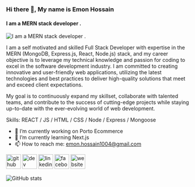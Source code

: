 ### Hi there 👋, My name is Emon Hossain 
#### I am a MERN stack developer .
![I am a MERN stack developer .](https://media.licdn.com/dms/image/D4D16AQEh0RKLi8XdpQ/profile-displaybackgroundimage-shrink_350_1400/0/1698761260944?e=1718841600&v=beta&t=dynr-4UGgHRmr4ykqoOv16xIvK196lSHHbceX_BxUXo)

I am a self motivated and skilled Full Stack Developer with expertise in the MERN (MongoDB, Express.js, React, Node.js) stack, and my career objective is to leverage my technical knowledge and passion for coding to excel in the software development industry. I am committed to creating innovative and user-friendly web applications, utilizing the latest technologies and best practices to deliver high-quality solutions that meet and exceed client expectations.

My goal is to continuously expand my skillset, collaborate with talented teams, and contribute to the success of cutting-edge projects while staying up-to-date with the ever-evolving world of web development.

Skills:  REACT / JS / HTML / CSS / Node / Express / Mongoose 

- 🔭 I’m currently working on Porto  Ecommerce  
- 🌱 I’m currently learning Next.js 
- 📫 How to reach me: emon.hossain1004@gmail.com 


[<img src='https://cdn.jsdelivr.net/npm/simple-icons@3.0.1/icons/github.svg' alt='github' height='40'>](https://github.com/emondewan00)  [<img src='https://cdn.jsdelivr.net/npm/simple-icons@3.0.1/icons/dev-dot-to.svg' alt='dev' height='40'>](https://dev.to/emondewan00)  [<img src='https://cdn.jsdelivr.net/npm/simple-icons@3.0.1/icons/linkedin.svg' alt='linkedin' height='40'>](https://www.linkedin.com/in/dewan-mohammad-emon/)  [<img src='https://cdn.jsdelivr.net/npm/simple-icons@3.0.1/icons/facebook.svg' alt='facebook' height='40'>](https://www.facebook.com/dewanmohammademon)  [<img src='https://cdn.jsdelivr.net/npm/simple-icons@3.0.1/icons/icloud.svg' alt='website' height='40'>](https://dewanemon.netlify.app/)  

![GitHub stats](https://github-readme-stats.vercel.app/api?username=emondewan00&show_icons=true)  

